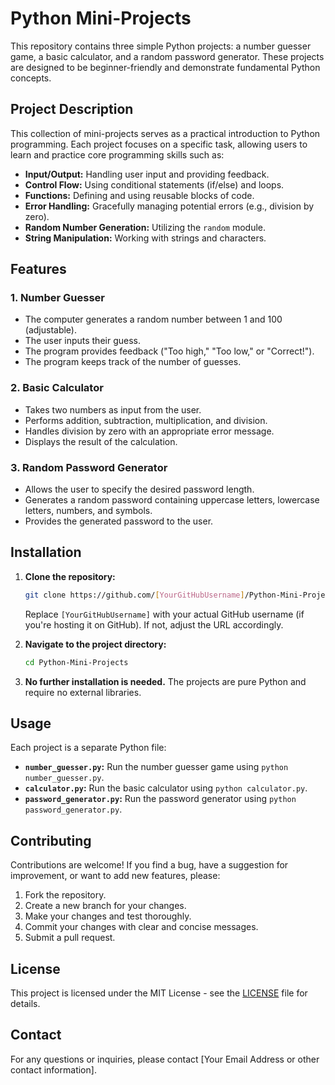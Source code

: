 # Python Mini-Projects

This repository contains three simple Python projects: a number guesser game, a basic calculator, and a random password generator.  These projects are designed to be beginner-friendly and demonstrate fundamental Python concepts.

## Project Description

This collection of mini-projects serves as a practical introduction to Python programming. Each project focuses on a specific task, allowing users to learn and practice core programming skills such as:

* **Input/Output:** Handling user input and providing feedback.
* **Control Flow:** Using conditional statements (if/else) and loops.
* **Functions:** Defining and using reusable blocks of code.
* **Error Handling:** Gracefully managing potential errors (e.g., division by zero).
* **Random Number Generation:** Utilizing the `random` module.
* **String Manipulation:** Working with strings and characters.


## Features

### 1. Number Guesser

* The computer generates a random number between 1 and 100 (adjustable).
* The user inputs their guess.
* The program provides feedback ("Too high," "Too low," or "Correct!").
* The program keeps track of the number of guesses.

### 2. Basic Calculator

* Takes two numbers as input from the user.
* Performs addition, subtraction, multiplication, and division.
* Handles division by zero with an appropriate error message.
* Displays the result of the calculation.

### 3. Random Password Generator

* Allows the user to specify the desired password length.
* Generates a random password containing uppercase letters, lowercase letters, numbers, and symbols.
* Provides the generated password to the user.


## Installation

1. **Clone the repository:**
   ```bash
   git clone https://github.com/[YourGitHubUsername]/Python-Mini-Projects.git
   ```
   Replace `[YourGitHubUsername]` with your actual GitHub username (if you're hosting it on GitHub).  If not, adjust the URL accordingly.

2. **Navigate to the project directory:**
   ```bash
   cd Python-Mini-Projects
   ```

3.  **No further installation is needed.**  The projects are pure Python and require no external libraries.


## Usage

Each project is a separate Python file:

* **`number_guesser.py`:** Run the number guesser game using `python number_guesser.py`.
* **`calculator.py`:** Run the basic calculator using `python calculator.py`.
* **`password_generator.py`:** Run the password generator using `python password_generator.py`.


## Contributing

Contributions are welcome!  If you find a bug, have a suggestion for improvement, or want to add new features, please:

1. Fork the repository.
2. Create a new branch for your changes.
3. Make your changes and test thoroughly.
4. Commit your changes with clear and concise messages.
5. Submit a pull request.


## License

This project is licensed under the MIT License - see the [LICENSE](LICENSE) file for details.


## Contact

For any questions or inquiries, please contact [Your Email Address or other contact information].
